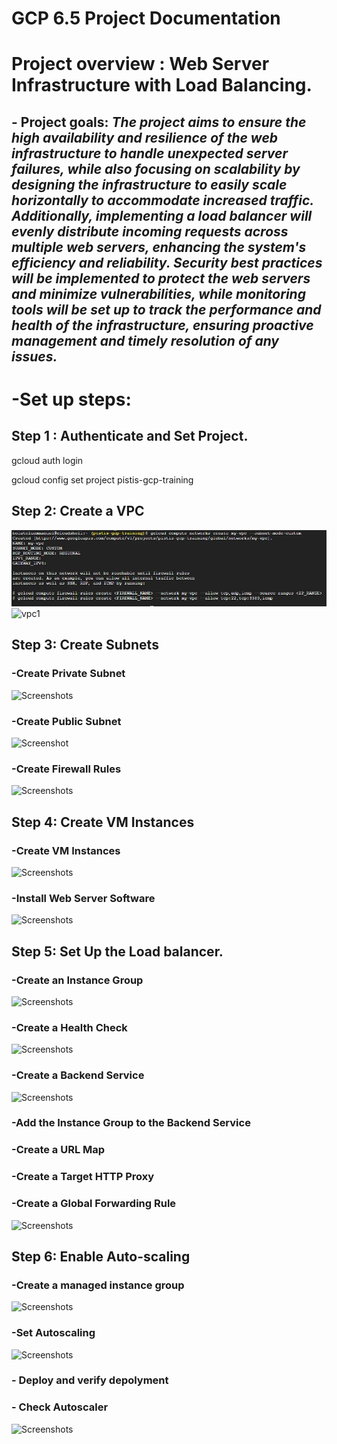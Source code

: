 # **GCP 6.5 Project Documentation**

# **Project overview :** Web Server Infrastructure with Load Balancing.

## - Project goals: _The project aims to ensure the high availability and resilience of the web infrastructure to handle unexpected server failures, while also focusing on scalability by designing the infrastructure to easily scale horizontally to accommodate increased traffic. Additionally, implementing a load balancer will evenly distribute incoming requests across multiple web servers, enhancing the system's efficiency and reliability. Security best practices will be implemented to protect the web servers and minimize vulnerabilities, while monitoring tools will be set up to track the performance and health of the infrastructure, ensuring proactive management and timely resolution of any issues._

# -**Set up steps:**

## Step 1 : Authenticate and Set Project.

gcloud auth login

gcloud config set project pistis-gcp-training

## Step 2: Create a VPC

![Screenshots](https://github.com/TolueneT/GCP-6.5-Project/blob/master/assets/images/vpc1.JPG)
![vpc1](https://github.com/TolueneT/GCP-6.5-Project/assets/163625665/269db915-5055-4eaf-8022-15f05049b601)


## Step 3: Create Subnets

### -Create Private Subnet

![Screenshots](images/subnet.JPG)

### -Create Public Subnet

![Screenshot](images/subnet2.JPG)

### -Create Firewall Rules

![Screenshots](images/firewall.JPG)

## Step 4: Create VM Instances

### -Create VM Instances

![Screenshots](images/vms.JPG)

### -Install Web Server Software

![Screenshots](images/web.JPG)

## Step 5: Set Up the Load balancer.

### -Create an Instance Group

![Screenshots](images/instance.JPG)

### -Create a Health Check

![Screenshots](images/health.JPG)

### -Create a Backend Service

![Screenshots](images/backend.JPG)

### -Add the Instance Group to the Backend Service

### -Create a URL Map

### -Create a Target HTTP Proxy

### -Create a Global Forwarding Rule

![Screenshots](images/last.JPG)

## Step 6: Enable Auto-scaling

### -Create a managed instance group

![Screenshots](images/managei.JPG)

### -Set Autoscaling

![Screenshots](images/autoS.JPG)

### - Deploy and verify depolyment

### - Check Autoscaler

![Screenshots](images/checkauto.JPG)
